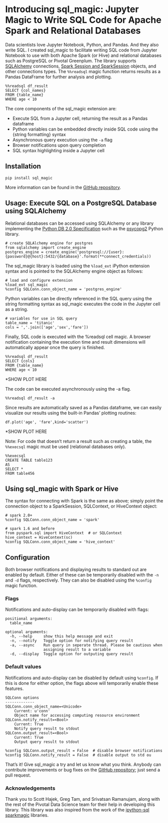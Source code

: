 # Introducing sql_magic: Jupyter Magic to Write SQL Code for Apache Spark and Relational Databases

Data scientists love Jupyter Notebook, Python, and Pandas. And they also write SQL. I created sql_magic to facilitate writing SQL code from Jupyter Notebook to use with both Apache Spark (or Hive) and relational databases such as PostgreSQL or Pivotal Greenplum. The library supports [SQLAlchemy](https://www.sqlalchemy.org/) connections, [Spark Session and SparkSession](https://docs.databricks.com/spark/latest/gentle-introduction/sparksession.html) objects, and other connections types. The `%%readsql` magic function returns results as a Pandas DataFrame for further analysis and plotting. 

~~~
%%readsql df_result
SELECT {col_names}
FROM {table_name}
WHERE age < 10
~~~

The core components of the sql_magic extension are:

* Execute SQL from a Jupyter cell, returning the result as a Pandas dataframe
* Python variables can be embedded directly inside SQL code using the {string formatting} syntax
* Asynchronous query execution using the `-a` flag
* Browser notifications upon query completion
* SQL syntax highlighting inside a Jupyter cell



## Installation

`pip install sql_magic`

More information can be found in the [GitHub repository](https://github.com/pivotal/sql_magic).

## Usage: Execute SQL on a PostgreSQL Database using SQLAlchemy

Relational databases can be accessed using SQLAlchemy or any library implementing the [Python DB 2.0 Specification](https://www.python.org/dev/peps/pep-0249/) such as the [psycopg2](http://initd.org/psycopg/) Python library.

~~~
# create SQLAlchemy engine for postgres
from sqlalchemy import create_engine
postgres_engine = create_engine('postgresql://{user}:{password}@{host}:5432/{database}'.format(**connect_credentials))
~~~

The sql_magic library is loaded using the `%load_ext` iPython extension syntax and is pointed to the SQLAlchemy engine object as follows: 

~~~
# load and configure extension
%load_ext sql_magic
%config SQLConn.conn_object_name = 'postgres_engine'
~~~

Python variables can be directly referenced in the SQL query using the string formatting syntax as sql_magic executes the code in the Jupyter cell as a string. 

~~~
# variables for use in SQL query
table_name = 'titanic'
cols = ','.join(['age','sex','fare'])
~~~

Finally, SQL code is executed with the %readsql cell magic. A browser notification containing the execution time and result dimensions will automatically appear once the query is finished.

~~~
%%readsql df_result
SELECT {cols}
FROM {table_name}
WHERE age < 10
~~~

*SHOW PLOT HERE

The code can be executed asynchronously using the -a flag.

~~~
%%readsql df_result -a
~~~

Since results are automatically saved as a Pandas dataframe, we can easily visualize our results using the built-in Pandas’ plotting routines:

~~~
df.plot('age', 'fare',kind='scatter')
~~~

*SHOW PLOT HERE

Note: For code that doesn’t return a result such as creating a table, the `%%execsql` magic must be used (relational databases only).

~~~
%%execsql
CREATE TABLE table123
AS
SELECT *
FROM table456 
~~~

## Using sql_magic with Spark or Hive

The syntax for connecting with Spark is the same as above; simply point the connection object to a SparkSession, SQLContext, or HiveContext object:

~~~
# spark 2.0+
%config SQLConn.conn_object_name = 'spark'

# spark 1.6 and before
from pyspark.sql import HiveContext  # or SQLContext
hive_context = HiveContext(sc)
%config SQLConn.conn_object_name = 'hive_context'
~~~

## Configuration

Both browser notifications and displaying results to standard out are enabled by default. Either of these can be temporarily disabled with the `-n` and `-d` flags, respectively. They can also be disabled using the `%config` magic function.

### Flags

Notifications and auto-display can be temporarily disabled with flags:

~~~
positional arguments:
  table_name

optional arguments:
  -h, --help     show this help message and exit
  -n, --notify   Toggle option for notifying query result
  -a, --async    Run query in seperate thread. Please be cautious when
                 assigning result to a variable
  -d, --display  Toggle option for outputing query result
~~~

### Default values

Notifications and auto-display can be disabled by default using `%config`. If this is done for either option, the flags above will temporarily enable these features.

~~~
SQLConn options
-------------
SQLConn.conn_object_name=<Unicode>
    Current: u'conn'
    Object name for accessing computing resource environment
SQLConn.notify_result=<Bool>
    Current: True
    Notify query result to stdout
SQLConn.output_result=<Bool>
    Current: True
    Output query result to stdout
~~~

~~~
%config SQLConn.output_result = False  # disable browser notifications
%config SQLConn.notify_result = False  # disable output to std ou
~~~

That’s it! Give sql_magic a try and let us know what you think. Anybody can contribute improvements or bug fixes on the [GitHub repository](https://github.com/pivotal/sql_magic); just send a pull request.

### Acknowledgements

Thank you to Scott Hajek, Greg Tam, and Srivatsan Ramanujam, along with the rest of the Pivotal Data Science team for their help in developing this library. This library was also inspired from the work of the [ipython-sql](https://github.com/catherinedevlin/ipython-sql) [sparkmagic](https://github.com/jupyter-incubator/sparkmagic) libraries.
